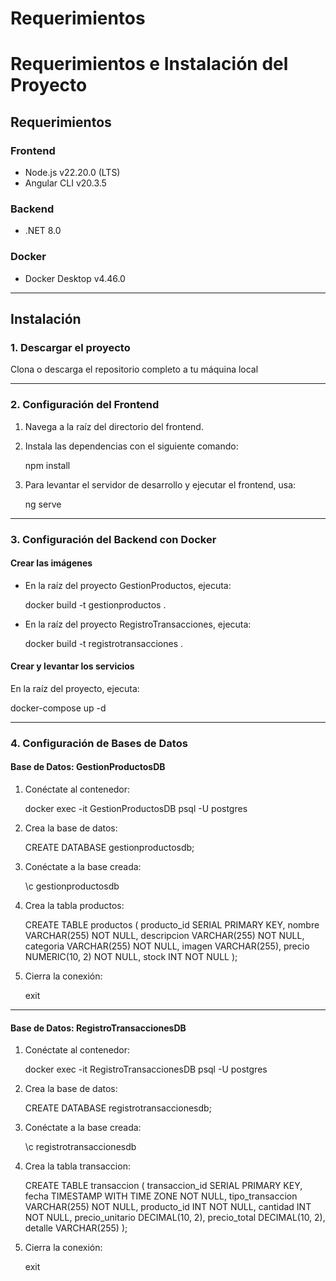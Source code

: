 # Requerimientos

# Requerimientos e Instalación del Proyecto

## Requerimientos

### Frontend
- Node.js v22.20.0 (LTS)
- Angular CLI v20.3.5

### Backend
- .NET 8.0

### Docker
- Docker Desktop v4.46.0

------------------------------------------------------------

## Instalación

### 1. Descargar el proyecto
Clona o descarga el repositorio completo a tu máquina local

------------------------------------------------------------

### 2. Configuración del Frontend

1. Navega a la raíz del directorio del frontend.
2. Instala las dependencias con el siguiente comando:

   npm install

3. Para levantar el servidor de desarrollo y ejecutar el frontend, usa:

   ng serve

------------------------------------------------------------

### 3. Configuración del Backend con Docker

#### Crear las imágenes

- En la raíz del proyecto GestionProductos, ejecuta:

  docker build -t gestionproductos .

- En la raíz del proyecto RegistroTransacciones, ejecuta:

  docker build -t registrotransacciones .

#### Crear y levantar los servicios

En la raíz del proyecto, ejecuta:

  docker-compose up -d

------------------------------------------------------------

### 4. Configuración de Bases de Datos

#### Base de Datos: GestionProductosDB

1. Conéctate al contenedor:

   docker exec -it GestionProductosDB psql -U postgres

2. Crea la base de datos:

   CREATE DATABASE gestionproductosdb;

3. Conéctate a la base creada:

   \c gestionproductosdb

4. Crea la tabla productos:

   CREATE TABLE productos (
       producto_id SERIAL PRIMARY KEY,
       nombre VARCHAR(255) NOT NULL,
       descripcion VARCHAR(255) NOT NULL,
       categoria VARCHAR(255) NOT NULL,
       imagen VARCHAR(255),
       precio NUMERIC(10, 2) NOT NULL,
       stock INT NOT NULL
   );

5. Cierra la conexión:

   exit

------------------------------------------------------------

#### Base de Datos: RegistroTransaccionesDB

1. Conéctate al contenedor:

   docker exec -it RegistroTransaccionesDB psql -U postgres

2. Crea la base de datos:

   CREATE DATABASE registrotransaccionesdb;

3. Conéctate a la base creada:

   \c registrotransaccionesdb

4. Crea la tabla transaccion:

   CREATE TABLE transaccion (
       transaccion_id SERIAL PRIMARY KEY,
       fecha TIMESTAMP WITH TIME ZONE NOT NULL,
       tipo_transaccion VARCHAR(255) NOT NULL,
       producto_id INT NOT NULL,
       cantidad INT NOT NULL,
       precio_unitario DECIMAL(10, 2),
       precio_total DECIMAL(10, 2),
       detalle VARCHAR(255)
   );

5. Cierra la conexión:

   exit
